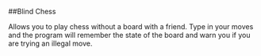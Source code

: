 ##Blind Chess

Allows you to play chess without a board with a friend.
Type in your moves and the program will remember the state of the board and warn you if you are trying an illegal move.